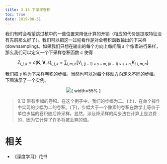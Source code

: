 ```yaml
---
title: 3.13 下采样卷积
toc: true
date: 2019-08-31
---
```


我们有时会希望跳过核中的一些位置来降低计算的开销（相应的代价是提取特征没有先前那么好了）。我们可以把这一过程看作是对全卷积函数输出的下采样(downsampling)。如果我们只想在输出的每个方向上每间隔 $s$ 个像素进行采样，那么我们可以定义一个下采样卷积函数 $c$ 使得

$$
Z_{i,j,k} = c(\boldsymbol K, \boldsymbol V, s)_{i,j,k} = \sum_{l,m,n} [V_{l,(j-1)\times s+m, (k-1)\times s +n,} K_{i,l,m,n}].
$$

我们把 $s$ 称为下采样卷积的步幅。当然也可以对每个移动方向定义不同的步幅。下图演示了一个实例。




<center>

![](http://images.iterate.site/blog/image/20190718/AheiRouXtpod.png?imageslim){ width=55% }

</center>

> 9.12 带有步幅的卷积。在这个例子中，我们的步幅为二。(上)，在单个操作中实现的步幅为二的卷积。(下)，步幅大于一个像素的卷积在数学上等价于单位步幅的卷积随后降采样。显然，涉及降采样的两步法在计算上是浪费的，因为它计算了许多将被丢弃的值。







# 相关

- 《深度学习》花书
